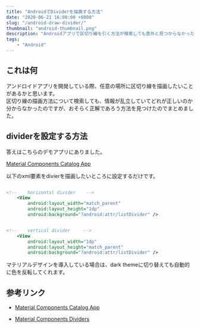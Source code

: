 ```yaml
---
title: "AndroidでDividerを描画する方法"
date: "2020-06-21 16:00:00 +0800"
slug: "/android-draw-divider/"
thumbnail: "android-thumbnail.png"
description: "Androidアプリで区切り線を引く方法が検索しても意外と見つからなかったのでまとめました。"
tags:
    - "Android"
---
```


## これは何

アンドロイドアプリを開発している際、任意の場所に区切り線を描画したいことがあるかと思います。  
区切り線の描画方法について検索しても、情報が乱立していてどれが正しいのか分からなかったのですが、おそらく正解であろう方法を見つけたのでまとめました。

## dividerを設定する方法

答えはこちらのデモアプリにありました。

[Material Components Catalog App](https://github.com/material-components/material-components-android)

以下のxml要素をdivierを描画したいところに設定するだけです。

```xml:title=layout.xml

<!--    horizontal divider    -->
    <View
        android:layout_width="match_parent"
        android:layout_height="1dp"
        android:background="?android:attr/listDivider" />


<!--    vertical divider     -->
    <View
        android:layout_width="1dp"
        android:layout_height="match_parent"
        android:background="?android:attr/listDivider" />

```

マテリアルデザインを導入している場合は、dark themeに切り替えても自動的に色を反転してくれます。

## 参考リンク

- [Material Components Catalog App](https://github.com/material-components/material-components-android)

- [Material Components Dividers](https://material.io/components/dividers)
